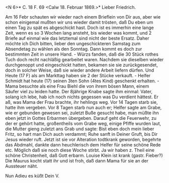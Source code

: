 <N 6>* C. 18 F. 69
 <Calw 18. Februar 1869.>*
Lieber Friedrich.

Am 16 Febr schauten wir wieder nach einem Brieflein von Dir aus, aber wie schon einigemal mußten wir uns wieder damit trösten, daß Du eben um einen Tag zu spät es abgeschickt hast. Doch ist es immerhin eine lange Zeit, wenn es so 3 Wochen lang ansteht, bis wieder was kommt, und 2 Briefe auf einmal wie das letztemal sind nicht der beste Ersatz. Daher möchte ich Dich bitten, lieber den ungeschickteren Samstag zum Absendetag zu wählen als den Sonntag. Dann kommt es doch zur bestimmten Zeit in unsere Hand. - Würzs fanden, daß die 30 Stück rothes Tuch doch recht nachläßig gearbeitet waren. Nachdem sie dieselben wieder durchgenoppt und eingeschickt hatten, bekamen sie sie zurückgesendet, doch in solcher Weise, daß sie wieder andere Arbeit liefern dürfen. Und Heute (17 F) als am Markttag haben sie 2 der Stücke verkauft. - Helfer Schmidt hat heute (17) seinen 3ten Sohn (4tes Kind) geschenkt erhalten. - Mama besuchte als eine Frau Biehl die von ihrem bösen Mann, einem Säufer viel zu leiden hatte. Der 8jährige Knabe sagte ihm einmal: Vater, solang ich lebe, hab ich noch nichts gegessen was Du verdient hättest. Er aß, was Mama der Frau brachte, ihr hehlings weg. Vor 14 Tagen starb sie, hatte ihm vergeben. Vor 8 Tagen starb nun auch er; Helfer sagte am Grabe, wie er gebunden gewesen sei, zuletzt Buße gesucht habe, man müßte ihn eben jetzt in Gottes Erbarmen übergeben. Darauf geht die Feuerwehr, zu der er gehört hatte, großentheils vom Grabe weg, einige Pfiffe wurden laut, die Mutter gieng zuletzt ans Grab und sagte: Bist eben doch mein lieber Fritz, so hart man Dich auch verdammt; Ruhe sanft in Deiner Gruft, bis Dir Jesus wieder ruft. Jetzt ist sie vor Alteration todtkrank geworden, begehrte das Abdmahl, dankte dann heuchlerisch dem Helfer für seine schöne Rede etc. Möglich daß sie noch diese Woche stirbt. Ja wir haben z. Theil eine schöne Christenheit, daß Gott erbarm. Louise Klein ist krank (gastr. Fieber?) Die Maurus kocht statt ihr und ist froh, daß dann Mama für sie an der Aussteuer näht.

 Nun Adieu es küßt
 Dein V.
